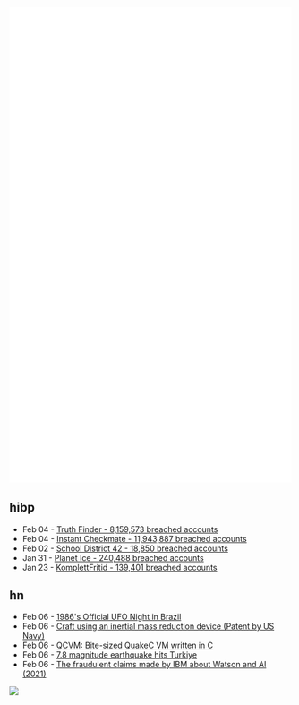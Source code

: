 ![Metrics](https://raw.githubusercontent.com/phixion/phixion/master/metrics.svg)

## hibp

<!--
for https://github.com/phixion/phixion/blob/main/.github/workflows/feeds.yml
-->
<!--START_SECTION:haveibeenpwnd-->
- Feb 04 - [Truth Finder - 8,159,573 breached accounts](https://haveibeenpwned.com/PwnedWebsites#TruthFinder)
- Feb 04 - [Instant Checkmate - 11,943,887 breached accounts](https://haveibeenpwned.com/PwnedWebsites#InstantCheckmate)
- Feb 02 - [School District 42 - 18,850 breached accounts](https://haveibeenpwned.com/PwnedWebsites#SchoolDistrict42)
- Jan 31 - [Planet Ice - 240,488 breached accounts](https://haveibeenpwned.com/PwnedWebsites#PlanetIce)
- Jan 23 - [KomplettFritid - 139,401 breached accounts](https://haveibeenpwned.com/PwnedWebsites#KomplettFritid)
<!--END_SECTION:haveibeenpwnd-->

## hn

<!--
for https://github.com/phixion/phixion/blob/main/.github/workflows/feeds.yml
-->
<!--START_SECTION:hn-->
- Feb 06 - [1986's Official UFO Night in Brazil](https://www.gov.br/en/government-of-brazil/latest-news/2022/official-ufo-night-in-brazil)
- Feb 06 - [Craft using an inertial mass reduction device (Patent by US Navy)](https://patents.google.com/patent/US10144532B2/en)
- Feb 06 - [QCVM: Bite-sized QuakeC VM written in C](https://github.com/JaycieErysdren/QCVM)
- Feb 06 - [7.8 magnitude earthquake hits Turkiye](https://earthquake.usgs.gov/earthquakes/eventpage/us6000jllz/executive)
- Feb 06 - [The fraudulent claims made by IBM about Watson and AI (2021)](https://www.rogerschank.com/fraudulent-claims-made-by-IBM-about-Watson-and-AI)
<!--END_SECTION:hn-->

<!--
for https://yhype.me
-->
![](https://hit.yhype.me/github/profile?user_id=13013670)
